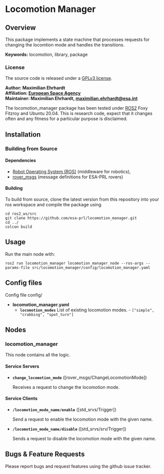 # Locomotion Manager

## Overview

This package implements a state machine that processes requests for changing the locomtion mode and handles the transitions. 

**Keywords:** locomotion, library, package

### License

The source code is released under a [GPLv3 license](https://www.gnu.org/licenses/gpl-3.0.en.html).

**Author: Maximilian Ehrhardt<br />
Affiliation: [European Space Agency](https://www.esa.int/)<br />
Maintainer: Maximilian Ehrhardt, maximilian.ehrhardt@esa.int**

The locomotion_manager package has been tested under [ROS2] Foxy Fitzroy and Ubuntu 20.04. This is research code, expect that it changes often and any fitness for a particular purpose is disclaimed.

## Installation

### Building from Source

#### Dependencies

- [Robot Operating System (ROS)](http://wiki.ros.org) (middleware for robotics),
- [rover_msgs] (message definitions for ESA-PRL rovers)

#### Building

To build from source, clone the latest version from this repository into your ros workspace and compile the package using

	cd ros2_ws/src
	git clone https://github.com/esa-prl/locomotion_manager.git
	cd ../
	colcon build

## Usage

Run the main node with:

    ros2 run locomotion_manager locomotion_manager_node --ros-args --params-file src/locomotion_manager/config/locomotion_manager.yaml
## Config files

Config file config/

* **locomotion_manager.yaml** 
	- **`locomotion_modes`** List of existing locomotion modes. - `["simple", "crabbing", "spot_turn"]`

## Nodes

### locomotion_manager

This node contains all the logic.

#### Service Servers

* **`change_locomotion_mode`** ([rover_msgs/ChangeLocomotionMode])

	Receives a request to change the locomotion mode.

#### Service Clients

* **`/locomotion_mode_name/enable`** ([std_srvs/Trigger])

    Send a request to enable the locomotion mode with the given name.

* **`/locomotion_mode_name/disable`** ([std_srvs/srv/Trigger])

    Sends a request to disable the locomotion mode with the given name.

## Bugs & Feature Requests

Please report bugs and request features using the github issue tracker.


[ROS2]: http://www.ros.org
[rover_msgs]: https://github.com/esa-prl/rover_msgs
[rover_config]: https://github.com/esa-prl/rover_config.git
[rviz]: http://wiki.ros.org/rviz
[geometry_msgs/Twist]: https://docs.ros.org/api/geometry_msgs/html/msg/Twist.html
[sensor_msgs/JointState]: http://docs.ros.org/api/sensor_msgs/html/msg/JointState.html
[rover_msgs/JointCommandArray]: https://github.com/esa-prl/rover_msgs/blob/master/msg/JointCommandArray.msg